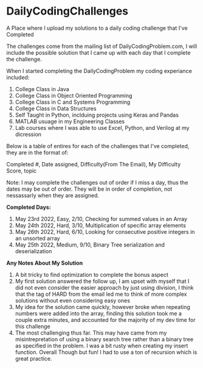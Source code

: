 # DailyCodingChallenges
A Place where I upload my solutions to a daily coding challenge that I've Completed

The challenges come from the mailing list of DailyCodingProblem.com, I will include the possible solution that I came up with each day that I complete the challenge.

When I started completing the DailyCodingProblem my coding experiance included:
1. College Class in Java
2. College Class in Object Oriented Programming
3. College Class in C and Systems Programming
4. College Class in Data Structures
5. Self Taught in Python, inclduing projects using Keras and Pandas 
6. MATLAB usuage in my Engineering Classes
7. Lab courses where I was able to use Excel, Python, and Verilog at my dicression

Below is a table of entires for each of the challenges that I've completed, they are in the format of:

Completed #, Date assigned, Difficulty(From The Email), My Difficulty Score, topic

Note: I may complete the challenges out of order if I miss a day, thus the dates may be out of order. 
They will be in order of completion, not nessassarly when they are assigned.

**Completed Days:**
1. May 23rd 2022, Easy, 2/10, Checking for summed values in an Array
2. May 24th 2022, Hard, 3/10, Multiplication of specific array elements
3. May 26th 2022, Hard, 6/10, Looking for consecutive positive integers in an unsorted array
4. May 25th 2022, Medium, 9/10, Binary Tree serialization and deserialization


**Any Notes About My Solution**
1. A bit tricky to find optimization to complete the bonus aspect
2. My first solution answered the follow up, I am upset with myself that I did not even consider the easier approach by just using division, I think that the tag of HARD from the email led me to think of more complex solutions without even considering easy ones
3. My idea for the solution came quickly, however broke when repeating numbers were added into the array, finding this solution took me a couple extra minutes, and accounted for the majority of my dev time for this challenge
4. The most challenging thus far. This may have came from my misintrepretation of using a binary search tree rather than 
    a binary tree as specified in the problem. I was a bit rusty when creating my insert function. Overall Though but fun! I had to use a ton of recursion which is great practice.